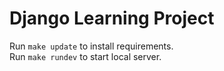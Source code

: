 # Django Learning Project

Run `make update` to install requirements.<br>
Run `make rundev` to start local server.